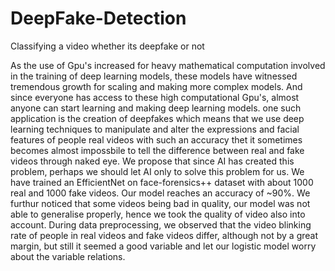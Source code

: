 # DeepFake-Detection
Classifying a video whether its deepfake or not 

As the use of Gpu's increased for heavy mathematical computation involved in the training of deep learning models, these models have witnessed tremendous growth for scaling and making more complex models. And since everyone has access to these high computational Gpu's, almost anyone can start learning and making deep learning models. one such application 
is the creation of deepfakes which means that we use deep learning techniques to manipulate and alter the expressions and facial features of people real videos with such an accuracy thet it sometimes becomes almost impossbile to tell the difference between real and fake videos through naked eye. 
We propose that since AI has created this problem, perhaps we should let AI only to solve this problem for us. We have trained an EfficientNet on face-forensics++ dataset with about 1000 real and 1000 fake videos. Our model reaches an accuracy of ~90%. We furthur noticed that some videos being bad in quality, our model was not able to generalise properly, hence we took the quality of video also into account. During data preprocessing, we observed that the video blinking rate of people in real videos and fake videos differ, although not by a great margin, but still it seemed a good variable and let our logistic model worry about the variable relations.
